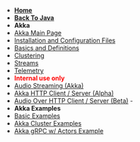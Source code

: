 - [**Home**](https://bwagenseller.github.io/#/)
 - [**Back To Java**](/learn_to_code/java/)
- **Akka**
 - [Akka Main Page](/learn_to_code/java/akka/)
 - [Installation and Configuration Files](/learn_to_code/java/akka/akka_installation_and_config_files)  
 - [Basics and Definitions](/learn_to_code/java/akka/akka_basics)
 - [Clustering](/learn_to_code/java/akka/clustering)  
 - [Streams](/learn_to_code/java/akka/streams)  
 - [Telemetry](/learn_to_code/java/akka/telemetry)  
- **<font color="red">Internal use only</font>**  
 - [Audio Streaming (Akka)](/learn_to_code/java/akka/audio_streaming_internal)  
 - [Akka HTTP Client / Server (Alpha)](/learn_to_code/java/akka/examples/http_client_server_alpha_internal)  
 - [Audio Over HTTP Client / Server (Beta)](/learn_to_code/java/akka/examples/audio_over_http_client_server_internal) -  
- **Akka Examples**
 - [Basic Examples](/learn_to_code/java/akka/akka_basic_examples)  
 - [Akka Cluster Examples](/learn_to_code/java/akka/cluster_example)  
 - [Akka gRPC w/ Actors Example](/learn_to_code/java/akka/grpc_actor_example)  